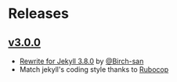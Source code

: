 # Releases

## [v3.0.0](https://github.com/nhoizey/jekyll-postfiles/releases/tag/v3.0.0)

- [Rewrite for Jekyll 3.8.0](https://github.com/nhoizey/jekyll-postfiles/pull/12) by [@Birch-san](https://github.com/Birch-san)
- Match jekyll's coding style thanks to [Rubocop](http://rubocop.readthedocs.io/)
